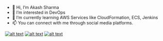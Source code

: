 - 👋 Hi, I’m Akash Sharma
- 👀 I’m interested in DevOps
- 🌱 I’m currently learning AWS Services like CloudFormation, ECS, Jenkins
- 📫 You can connect with me through social media platforms.



<!-- Please don't remove this: Grab your social icons from https://github.com/akkivats777/icons -->

<!-- display the social media buttons in your README -->

[![alt text][1.1]][1]
[![alt text][2.1]][2]
[![alt text][3.1]][3]



<!-- links to social media icons -->
<!-- no need to change these -->

<!-- icons with padding -->

[1.1]: http://i.imgur.com/tXSoThF.png (twitter icon with padding)
[2.1]: http://i.imgur.com/P3YfQoD.png (facebook icon with padding)
[3.1]: http://i.imgur.com/0o48UoR.png (github icon with padding)

<!-- icons without padding -->

[1.2]: http://i.imgur.com/wWzX9uB.png (twitter icon without padding)
[2.2]: http://i.imgur.com/fep1WsG.png (facebook icon without padding)
[3.2]: http://i.imgur.com/9I6NRUm.png (github icon without padding)


<!-- links to your social media accounts -->
<!-- update these accordingly -->

[1]: http://www.twitter.com/akkivats777
[2]: http://www.facebook.com/akkivats777
[3]: http://www.github.com/akkivats777

<!-- Please don't remove this: Grab your social icons from https://github.com/carlsednaoui/gitsocial -->






<!---
akkivats777/akkivats777 is a ✨ special ✨ repository because its `README.md` (this file) appears on your GitHub profile.
You can click the Preview link to take a look at your changes.
--->
